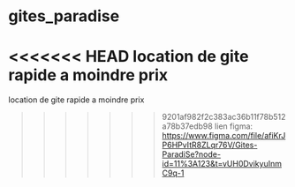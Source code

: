 # gites_paradise
<<<<<<< HEAD
location de gite rapide a moindre prix 
=======
location de gite rapide a moindre prix  
>>>>>>> 9201af982f2c383ac36b11f78b512a78b37edb98
lien figma: https://www.figma.com/file/afiKrJP6HPvItR8ZLqr76V/Gites-ParadiSe?node-id=11%3A123&t=vUH0DvikyuInmC9q-1
